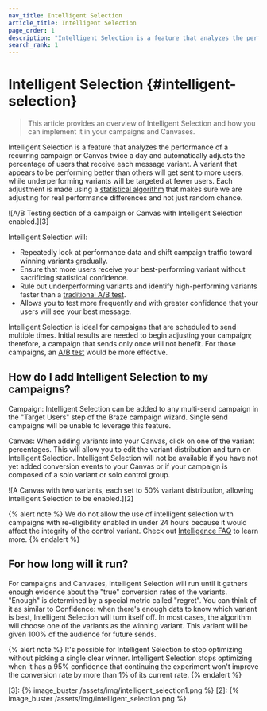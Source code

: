```yaml
---
nav_title: Intelligent Selection
article_title: Intelligent Selection
page_order: 1
description: "Intelligent Selection is a feature that analyzes the performance of a recurring campaign or Canvas twice a day and automatically adjusts the percentage of users that receive each message variant."
search_rank: 1
---
```


# Intelligent Selection {#intelligent-selection}

> This article provides an overview of Intelligent Selection and how you can implement it in your campaigns and Canvases.

Intelligent Selection is a feature that analyzes the performance of a recurring campaign or Canvas twice a day and automatically adjusts the percentage of users that receive each message variant. A variant that appears to be performing better than others will get sent to more users, while underperforming variants will be targeted at fewer users. Each adjustment is made using a [statistical algorithm][227] that makes sure we are adjusting for real performance differences and not just random chance.

![A/B Testing section of a campaign or Canvas with Intelligent Selection enabled.][3]

Intelligent Selection will:
- Repeatedly look at performance data and shift campaign traffic toward winning variants gradually.
- Ensure that more users receive your best-performing variant without sacrificing statistical confidence.
- Rule out underperforming variants and identify high-performing variants faster than a [traditional A/B test][1].
- Allows you to test more frequently and with greater confidence that your users will see your best message. 

Intelligent Selection is ideal for campaigns that are scheduled to send multiple times. Initial results are needed to begin adjusting your campaign; therefore, a campaign that sends only once will not benefit. For those campaigns, an [A/B test][1] would be more effective.

## How do I add Intelligent Selection to my campaigns?

Campaign:
Intelligent Selection can be added to any multi-send campaign in the "Target Users" step of the Braze campaign wizard. Single send campaigns will be unable to leverage this feature.

Canvas:
When adding variants into your Canvas, click on one of the variant percentages. This will allow you to edit the variant distribution and turn on Intelligent Selection. Intelligent Selection will not be available if you have not yet added conversion events to your Canvas or if your campaign is composed of a solo variant or solo control group.

![A Canvas with two variants, each set to 50% variant distribution, allowing Intelligent Selection to be enabled.][2]

{% alert note %}
We do not allow the use of intelligent selection with campaigns with re-eligibility enabled in under 24 hours because it would affect the integrity of the control variant. Check out [Intelligence FAQ]({{site.baseurl}}/user_guide/intelligence/faqs/#why-is-re-eligibility-not-available-when-combined-with-intelligent-selection) to learn more.
{% endalert %}

## For how long will it run?

For campaigns and Canvases, Intelligent Selection will run until it gathers enough evidence about the "true" conversion rates of the variants. "Enough" is determined by a special metric called "regret". You can think of it as similar to Confidence: when there's enough data to know which variant is best, Intelligent Selection will turn itself off. In most cases, the algorithm will choose one of the variants as the winning variant. This variant will be given 100% of the audience for future sends.

{% alert note %}
It's possible for Intelligent Selection to stop optimizing without picking a single clear winner. Intelligent Selection stops optimizing when it has a 95% confidence that continuing the experiment won't improve the conversion rate by more than 1% of its current rate.
{% endalert %}

[1]: {{site.baseurl}}/user_guide/intelligence/multivariate_testing/
[227]: https://en.wikipedia.org/wiki/Multi-armed_bandit
[3]: {% image_buster /assets/img/intelligent_selection1.png %}
[2]: {% image_buster /assets/img/intelligent_selection.png %}
